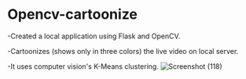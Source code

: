 
# Opencv-cartoonize
-Created a local application using Flask and OpenCV.

-Cartoonizes (shows only in three colors) the live video on local server.

-It uses computer vision's K-Means clustering.
![Screenshot (118)](https://user-images.githubusercontent.com/65721907/109945907-b9296500-7cfd-11eb-9466-0500f32f1613.png)
